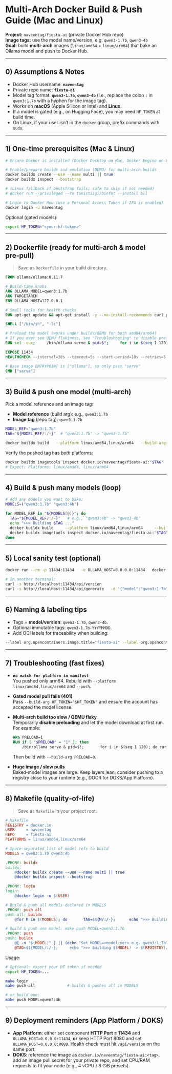 # Multi‑Arch Docker Build & Push Guide (Mac **and** Linux)
**Project:** `naveentag/fiesta-ai` (private Docker Hub repo)  
**Image tags:** use the model name/version, e.g. `qwen3-1.7b`, `qwen3-4b`  
**Goal:** build **multi‑arch** images (`linux/amd64` + `linux/arm64`) that bake an Ollama model and push to Docker Hub.

---

## 0) Assumptions & Notes
- Docker Hub username: **`naveentag`**
- Private repo name: **`fiesta-ai`**
- Model tag format: **`qwen3-1.7b`**, **`qwen3-4b`** (i.e., replace the colon `:` in `qwen3:1.7b` with a hyphen for the image tag).
- Works on **macOS** (Apple Silicon or Intel) and **Linux**.
- If a model is gated (e.g., on Hugging Face), you may need `HF_TOKEN` at build time.
- On Linux, if your user isn’t in the `docker` group, prefix commands with `sudo`.

---

## 1) One‑time prerequisites (Mac & Linux)
```bash
# Ensure Docker is installed (Docker Desktop on Mac, Docker Engine on Linux).

# Enable/prepare buildx and emulation (QEMU) for multi-arch builds
docker buildx create --use --name multi || true
docker buildx inspect --bootstrap

# (Linux fallback if bootstrap fails; safe to skip if not needed)
# docker run --privileged --rm tonistiigi/binfmt --install all

# Login to Docker Hub (use a Personal Access Token if 2FA is enabled)
docker login -u naveentag
```

Optional (gated models):
```bash
export HF_TOKEN="<your-hf-token>"
```

---

## 2) Dockerfile (ready for multi‑arch & model pre‑pull)

> Save as `Dockerfile` in your build directory.

```dockerfile
FROM ollama/ollama:0.11.7

# Build-time knobs
ARG OLLAMA_MODEL=qwen3:1.7b
ARG TARGETARCH
ENV OLLAMA_HOST=127.0.0.1

# Small tools for health checks
RUN apt-get update && apt-get install -y --no-install-recommends curl procps   && rm -rf /var/lib/apt/lists/*

SHELL ["/bin/sh", "-lc"]

# Preload the model (works under buildx/QEMU for both amd64/arm64)
# If you ever see QEMU flakiness, see "Troubleshooting" to disable preloading.
RUN set -eux;     /bin/ollama serve & pid=$!;     for i in $(seq 1 120); do       curl -sf http://127.0.0.1:11434/api/version >/dev/null && break || sleep 1;     done;     echo "Pulling model ${OLLAMA_MODEL} for $TARGETARCH";     /bin/ollama pull "${OLLAMA_MODEL}";     kill -TERM "$pid";     wait "$pid" || true

EXPOSE 11434
HEALTHCHECK --interval=30s --timeout=5s --start-period=10s --retries=5   CMD curl -sf http://127.0.0.1:11434/api/version >/dev/null || exit 1

# Base image ENTRYPOINT is ["ollama"], so only pass "serve"
CMD ["serve"]
```

---

## 3) Build & push **one** model (multi‑arch)
Pick a model reference and an image tag:
- **Model reference** (build arg): e.g., `qwen3:1.7b`
- **Image tag** (repo tag): `qwen3-1.7b`

```bash
MODEL_REF="qwen3:1.7b"
TAG="${MODEL_REF/:/-}"  # "qwen3:1.7b" -> "qwen3-1.7b"

docker buildx build   --platform linux/amd64,linux/arm64   --build-arg OLLAMA_MODEL="$MODEL_REF"   --build-arg HF_TOKEN="$HF_TOKEN"   -t docker.io/naveentag/fiesta-ai:"$TAG"   --push .
```

Verify the pushed tag has *both* platforms:
```bash
docker buildx imagetools inspect docker.io/naveentag/fiesta-ai:"$TAG"
# Expect: Platforms: linux/amd64, linux/arm64
```

---

## 4) Build & push **many** models (loop)
```bash
# Add any models you want to bake:
MODELS=("qwen3:1.7b" "qwen3:4b")

for MODEL_REF in "${MODELS[@]}"; do
  TAG="${MODEL_REF/:/-}"   # e.g., "qwen3:4b" -> "qwen3-4b"
  echo ">>> Building $TAG ..."
  docker buildx build     --platform linux/amd64,linux/arm64     --build-arg OLLAMA_MODEL="$MODEL_REF"     --build-arg HF_TOKEN="$HF_TOKEN"     -t docker.io/naveentag/fiesta-ai:"$TAG"     --push .
  docker buildx imagetools inspect docker.io/naveentag/fiesta-ai:"$TAG" | sed -n '1,25p'
done
```

---

## 5) Local sanity test (optional)
```bash
docker run --rm -p 11434:11434   -e OLLAMA_HOST=0.0.0.0:11434   docker.io/naveentag/fiesta-ai:qwen3-1.7b

# In another terminal:
curl -s http://localhost:11434/api/version
curl -s http://localhost:11434/api/generate   -d '{"model":"qwen3:1.7b","prompt":"Say hi"}'
```

---

## 6) Naming & labeling tips
- Tags = **model/version**: `qwen3-1.7b`, `qwen3-4b`.
- Optional immutable tags: `qwen3-1.7b-YYYYMMDD`.
- Add OCI labels for traceability when building:
```bash
--label org.opencontainers.image.title="fiesta-ai" --label org.opencontainers.image.description="Ollama server with ${MODEL_REF}" --label org.opencontainers.image.source="https://github.com/your/repo" --label org.opencontainers.image.version="${TAG}" --label org.opencontainers.image.created="$(date -u +%Y-%m-%dT%H:%M:%SZ)"
```

---

## 7) Troubleshooting (fast fixes)
- **`no match for platform in manifest`**  
  You pushed only arm64. Rebuild with `--platform linux/amd64,linux/arm64` and `--push`.

- **Gated model pull fails (401)**  
  Pass `--build-arg HF_TOKEN="$HF_TOKEN"` and ensure the account has accepted the model license.

- **Multi‑arch build too slow / QEMU flaky**  
  Temporarily **disable preloading** and let the model download at first run. For example:
  ```dockerfile
  ARG PRELOAD=1
  RUN if [ "$PRELOAD" = "1" ]; then
      /bin/ollama serve & pid=$!;       for i in $(seq 1 120); do curl -sf http://127.0.0.1:11434/api/version >/dev/null && break || sleep 1; done;       /bin/ollama pull "${OLLAMA_MODEL}";       kill -TERM "$pid"; wait "$pid" || true;     fi
  ```
  Then build with `--build-arg PRELOAD=0`.

- **Huge image / slow pulls**  
  Baked‑model images are large. Keep layers lean; consider pushing to a registry close to your runtime (e.g., DOCR for DOKS/App Platform).

---

## 8) Makefile (quality‑of‑life)

> Save as `Makefile` in your project root.

```makefile
# Makefile
REGISTRY = docker.io
USER     = naveentag
REPO     = fiesta-ai
PLATFORMS = linux/amd64,linux/arm64

# Space-separated list of model refs to build
MODELS = qwen3:1.7b qwen3:4b

.PHONY: buildx
buildx:
	@docker buildx create --use --name multi || true
	@docker buildx inspect --bootstrap

.PHONY: login
login:
	@docker login -u $(USER)

# Build & push all models declared in MODELS
.PHONY: push-all
push-all: buildx
	@for M in $(MODELS); do 	  TAG=$${M/:/-}; 	  echo ">>> Building $$M -> $(REGISTRY)/$(USER)/$(REPO):$$TAG"; 	  docker buildx build 	    --platform $(PLATFORMS) 	    --build-arg OLLAMA_MODEL="$$M" 	    --build-arg HF_TOKEN="$$HF_TOKEN" 	    -t $(REGISTRY)/$(USER)/$(REPO):$$TAG 	    --push . || exit 1; 	  docker buildx imagetools inspect $(REGISTRY)/$(USER)/$(REPO):$$TAG | sed -n '1,20p'; 	done

# Build & push one model: make push MODEL=qwen3:1.7b
.PHONY: push
push: buildx
	@[ -n "$(MODEL)" ] || (echo "Set MODEL=<model:ver> e.g. qwen3:1.7b"; exit 2)
	@TAG=$${MODEL/:/-}; 	echo ">>> Building $(MODEL) -> $(REGISTRY)/$(USER)/$(REPO):$$TAG"; 	docker buildx build 	  --platform $(PLATFORMS) 	  --build-arg OLLAMA_MODEL="$(MODEL)" 	  --build-arg HF_TOKEN="$(HF_TOKEN)" 	  -t $(REGISTRY)/$(USER)/$(REPO):$$TAG 	  --push .
```

Usage:
```bash
# Optional: export your HF token if needed
export HF_TOKEN=...

make login
make push-all              # builds & pushes all in MODELS

# or build one:
make push MODEL=qwen3:4b
```

---

## 9) Deployment reminders (App Platform / DOKS)
- **App Platform**: either set component **HTTP Port = 11434** and `OLLAMA_HOST=0.0.0.0:11434`, **or** keep HTTP Port 8080 and set `OLLAMA_HOST=0.0.0.0:8080`. Health check must hit `/api/version` on the same port.
- **DOKS**: reference the image as `docker.io/naveentag/fiesta-ai:<tag>`, add an image pull secret for your private repo, and set CPU/RAM requests to fit your node (e.g., 4 vCPU / 8 GiB presets).
